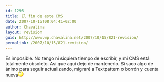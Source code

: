 ```yaml
---
id: 1295
title: El fin de este CMS
date: 2007-10-15T08:04:41+02:00
author: Chavalina
layout: revision
guid: http://www.wp.chavalina.net/2007/10/15/821-revision/
permalink: /2007/10/15/821-revision/
---
```

Es imposible. No tengo ni siquiera tiempo de escribir, y mi CMS está totalmente obsoleto. As&iacute; que aqu&iacute; dejo de mantenerlo. Si saco algo de ánimo para seguir actualizando, migraré a Textpattern o borr&oacute;n y cuenta nueva![emo](/imagenes/emoticonos/pensativo.gif)